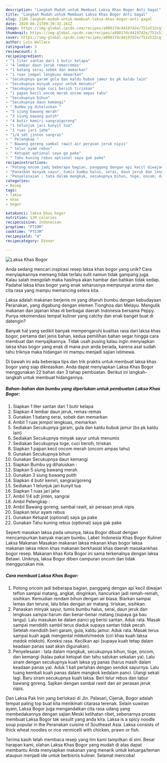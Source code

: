 ```yaml
---
description: "Langkah Mudah untuk Membuat Laksa Khas Bogor Anti Gagal"
title: "Langkah Mudah untuk Membuat Laksa Khas Bogor Anti Gagal"
slug: 2186-langkah-mudah-untuk-membuat-laksa-khas-bogor-anti-gagal
date: 2020-06-21T09:39:33.241Z
image: https://img-global.cpcdn.com/recipes/a99817dc44197d2e/751x532cq70/laksa-khas-bogor-foto-resep-utama.jpg
thumbnail: https://img-global.cpcdn.com/recipes/a99817dc44197d2e/751x532cq70/laksa-khas-bogor-foto-resep-utama.jpg
cover: https://img-global.cpcdn.com/recipes/a99817dc44197d2e/751x532cq70/laksa-khas-bogor-foto-resep-utama.jpg
author: Lois Wallace
ratingvalue: 3
reviewcount: 8
recipeingredient:
- "1 liter santan dari 1 butir kelapa"
- "4 lembar daun jeruk remasremas"
- "1 batang serai sobek dan memarkan"
- "1 ruas jempol lengkuas memarkan"
- "Secukupnya garam gula dan kaldu bubuk jamur bs pk kaldu lain"
- "Secukupnya minyak sayur untuk menumis"
- "Secukupnya toge cuci bersih tiriskan"
- "1 papan kecil oncom merah oncom ampas tahu"
- "Secukupnya bihun"
- "Secukupnya daun kemangi"
- " Bumbu yg dihaluskan "
- "5 siung bawang merah"
- "3 siung bawang putih"
- "4 butir kemiri sangraigoreng"
- "1 telunjuk jari kunyit tua"
- "1 ruas jari jahe"
- "1/4 sdt jinten sangrai"
- " Pelengkap "
- " Bawang goreng sambal rawit air perasan jeruk nipis"
- " telur ayam rebus"
- " Ketupat optional saya ga pake"
- " Tahu kuning rebus optional saya gak pake"
recipeinstructions:
- "Potong oncom jadi beberapa bagian, panggang dengan api kecil diwajan teflon sampai matang, angkat, dinginkan, hancurkan jadi remah-remah, sisihkan. Kemudian rendam bihun dengan air biasa. Biarkan sampai lemas dan terurai, lalu bilas dengan air matang. tiriskan, sisihkan."
- "Panaskan minyak sayur, tumis bumbu halus, serai, daun jeruk dan lengkuas sampai harum dan benar-benar matang (supaya ga bau langu). Lalu masukan ke dalam panci yg berisi santan. Aduk rata. Masak sampai mendidih sambil terus diaduk supaya santan tidak pecah. Setelah mendidih beri garam, gula, kaldu jamur. Aduk rata. Masak terus sampai kuah agak mengental mlekoh/medok (ciri khas kuah laksa medok mlekoh). Koreksi rasa. Kecilkan api (supaya kuah tetap dalam keadaan panas saat akan digunakan)."
- "Penyelesaian : tata dalam mangkuk, secukupnya bihun, toge, oncom, dan kemangi (kalau pakai ketupat dan tahu satukan sekalian ya). Lalu siram dengan secukupnya kuah laksa yg panas (harus masih dalam keadaan panas ya). Aduk 1 kali perlahan dengan sendok sayurnya. Lalu tuang kembali kuah panas dalam mangkok kedalam panci. Ulangi sekali lagi. Baru siram secukupnya kuah laksa. Beri telur rebus dan tabur bawang goreng. Sajikan dengan sambal rawit dan air perasan jeruk nipis."
categories:
- Resep
tags:
- laksa
- khas
- bogor

katakunci: laksa khas bogor 
nutrition: 139 calories
recipecuisine: Indonesian
preptime: "PT29M"
cooktime: "PT53M"
recipeyield: "4"
recipecategory: Dinner

---
```



![Laksa Khas Bogor](https://img-global.cpcdn.com/recipes/a99817dc44197d2e/751x532cq70/laksa-khas-bogor-foto-resep-utama.jpg)

Anda sedang mencari inspirasi resep laksa khas bogor yang unik? Cara menyiapkannya memang tidak terlalu sulit namun tidak gampang juga. Kalau salah mengolah maka hasilnya akan hambar dan bahkan tidak sedap. Padahal laksa khas bogor yang enak seharusnya mempunyai aroma dan cita rasa yang mampu memancing selera kita.

Laksa adalah makanan berjenis mi yang ditaruh bumbu dengan kebudayaan Peranakan, yang digabung dengan elemen Tionghoa dan Melayu. Mengulik makanan dan jajanan khas di berbagai daerah Indonesia bersama Peppy. Punya rekomendasi tempat kuliner yang catchy dan enak banget buat di datengin?

Banyak hal yang sedikit banyak mempengaruhi kualitas rasa dari laksa khas bogor, pertama dari jenis bahan, kedua pemilihan bahan segar hingga cara membuat dan menyajikannya. Tidak usah pusing kalau ingin menyiapkan laksa khas bogor yang enak di mana pun anda berada, karena asal sudah tahu triknya maka hidangan ini mampu menjadi sajian istimewa.


Di bawah ini ada beberapa tips dan trik praktis untuk membuat laksa khas bogor yang siap dikreasikan. Anda dapat menyiapkan Laksa Khas Bogor menggunakan 22 bahan dan 3 tahap pembuatan. Berikut ini langkah-langkah untuk membuat hidangannya.

<!--inarticleads1-->

##### Bahan-bahan dan bumbu yang diperlukan untuk pembuatan Laksa Khas Bogor:

1. Siapkan 1 liter santan dari 1 butir kelapa
1. Siapkan 4 lembar daun jeruk, remas-remas
1. Gunakan 1 batang serai, sobek dan memarkan
1. Ambil 1 ruas jempol lengkuas, memarkan
1. Sediakan Secukupnya garam, gula dan kaldu bubuk jamur (bs pk kaldu lain)
1. Sediakan Secukupnya minyak sayur untuk menumis
1. Sediakan Secukupnya toge, cuci bersih, tiriskan
1. Siapkan 1 papan kecil oncom merah (oncom ampas tahu)
1. Gunakan Secukupnya bihun
1. Gunakan Secukupnya daun kemangi
1. Siapkan  Bumbu yg dihaluskan :
1. Siapkan 5 siung bawang merah
1. Gunakan 3 siung bawang putih
1. Siapkan 4 butir kemiri, sangrai/goreng
1. Sediakan 1 telunjuk jari kunyit tua
1. Siapkan 1 ruas jari jahe
1. Ambil 1/4 sdt jinten, sangrai
1. Ambil  Pelengkap :
1. Ambil  Bawang goreng, sambal rawit, air perasan jeruk nipis
1. Siapkan  telur ayam rebus
1. Gunakan  Ketupat (optional) saya ga pake
1. Gunakan  Tahu kuning rebus (optional) saya gak pake


Seperti masakan laksa pada umunya, laksa Bogor dibuat dengan mencampurkan banyak macam bumbu. Label: Indonesia Khas Bogor Kuliner Laksa Makanan Masakan makanan laksa mkanan khas bogor laksa makanan laksa mknn khas makanan berkhasiat khas daerah masakankhas bogor resep. Makanan khas Kota Bogor ini sama terkenalnya dengan laksa Betawi. Uniknya, laksa Bogor diberi campuran oncom dan tidak menggunakan mie. 

<!--inarticleads2-->

##### Cara membuat Laksa Khas Bogor:

1. Potong oncom jadi beberapa bagian, panggang dengan api kecil diwajan teflon sampai matang, angkat, dinginkan, hancurkan jadi remah-remah, sisihkan. Kemudian rendam bihun dengan air biasa. Biarkan sampai lemas dan terurai, lalu bilas dengan air matang. tiriskan, sisihkan.
1. Panaskan minyak sayur, tumis bumbu halus, serai, daun jeruk dan lengkuas sampai harum dan benar-benar matang (supaya ga bau langu). Lalu masukan ke dalam panci yg berisi santan. Aduk rata. Masak sampai mendidih sambil terus diaduk supaya santan tidak pecah. Setelah mendidih beri garam, gula, kaldu jamur. Aduk rata. Masak terus sampai kuah agak mengental mlekoh/medok (ciri khas kuah laksa medok mlekoh). Koreksi rasa. Kecilkan api (supaya kuah tetap dalam keadaan panas saat akan digunakan).
1. Penyelesaian : tata dalam mangkuk, secukupnya bihun, toge, oncom, dan kemangi (kalau pakai ketupat dan tahu satukan sekalian ya). Lalu siram dengan secukupnya kuah laksa yg panas (harus masih dalam keadaan panas ya). Aduk 1 kali perlahan dengan sendok sayurnya. Lalu tuang kembali kuah panas dalam mangkok kedalam panci. Ulangi sekali lagi. Baru siram secukupnya kuah laksa. Beri telur rebus dan tabur bawang goreng. Sajikan dengan sambal rawit dan air perasan jeruk nipis.


Dan Laksa Pak Inin yang berlokasi di Jln. Palasari, Cijeruk, Bogor adalah tempat paling top buat kita menikmati citarasa terenak. Selain suwiran ayam, Laksa Bogor juga mengandalkan cita rasa udang yang membedakannya dengan sajian Meski kelihatan ribet, sebenarnya proses membuat Laksa Bogor tak sesulit yang anda kira. Laksa is a spicy noodle soup popular in the Peranakan cuisine of Southeast Asia. Laksa consists of thick wheat noodles or rice vermicelli with chicken, prawn or fish. 

Terima kasih telah membaca resep yang tim kami tampilkan di sini. Besar harapan kami, olahan Laksa Khas Bogor yang mudah di atas dapat membantu Anda menyiapkan makanan yang menarik untuk keluarga/teman ataupun menjadi ide untuk berbisnis kuliner. Selamat mencoba!
